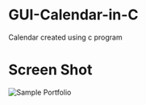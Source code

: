 # GUI-Calendar-in-C
Calendar created using c program

 # Screen Shot

  ![Sample Portfolio](https://github.com/Rocktim53/GUI-Calendar-in-C/blob/master/screenshot.png)